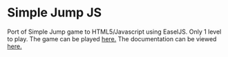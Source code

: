 Simple Jump JS
============

Port of Simple Jump game to HTML5/Javascript using EaselJS. Only 1 level to play. The game can be played [here.](http://simplejumpjs.herokuapp.com/) The documentation can be viewed [here.](http://mihab.github.io/simplejumpjs/)
